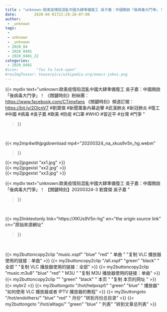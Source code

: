 ```yaml
---
title : "unknown:歐美疫情陷混亂中國大肆準備復工 吳子嘉：中國開啟「後病毒大鬥爭」！ 【關鍵時刻】20200324-3 劉寶傑 吳子嘉 "
date:        2020-04-01T22:20:28-07:00
author:
 - _unknown
tags:
 - 
 - unknown
 - _unknown
 - 2020_04
 - 2020_0401
 - 2020_0401_22
categories:
 - 2020_0401
#icon:        "fas fa-lock-open"
#resImgTeaser: teaserpics/wikipedia.org/emacs-jokes.png
---
```







{{< mydiv text="unknown:歐美疫情陷混亂中國大肆準備復工 吳子嘉：中國開啟「後病毒大鬥爭」！  《關鍵時刻》粉絲團：https://www.facebook.com/CTimefans 《關鍵時刻》頻道訂閱：https://bit.ly/2OlcnV7  #劉寶傑 #新聞萬象內幕追擊 #武漢肺炎 #新冠肺炎 #復工 #中國 #病毒 #吳子嘉 #歐美 #防疫 #口罩 #WHO #習近平 #台灣 #鬥爭 "
>}}
<br>


{{< my2mp4withjpgdownload mp4="20200324_na_xkus9v5n_hg.webm"
>}}

{{< my2jpgexist "xx1.jpg" >}}<br>
{{< my2jpgexist "xx2.jpg" >}}<br>
{{< my2jpgexist "xx3.jpg" >}}<br>



{{< mydiv text="unknown:歐美疫情陷混亂中國大肆準備復工 吳子嘉：中國開啟「後病毒大鬥爭」！ 【關鍵時刻】20200324-3 劉寶傑 吳子嘉 "
>}}
<br>

{{< my2linktextonly link="https://XKUs9V5n-hg"
en="the origin source link" cn="原始來源網址"
>}}


<br>


{{< my2buttoncopy2clip "music.xspf"        "blue"   "red"    " 单曲 "  "复制 VLC 播放器使用的链接：单曲" >}} {{< my2buttoncopy2clip "/all.xspf"         "green"  "black"  " 全部 "  "复制 VLC 播放器使用的链接：全部" >}} {{< my2buttoncopy2clip "music.m3u8"        "blue"   "red"    " M3U  "    "复制 M3U 播放器使用的链接：单曲" >}} {{< my2buttoncopy2clip ""                  "green"  "black"  " 本页 "    "复制 本页的网址 " >}} {{< mybr2 >}} {{< my2buttongoto      "/hot/helpxspf/"    "green"  "blue"   " 播放器" "如何使用 VLC 播放器或者 IPTV 播放器的教程" >}} {{< my2buttongoto      "/hot/endothers/"   "blue"   "red"    " 月份"   "转到月份总目录" >}} {{< my2buttongoto      "/hot/alltags/"     "green"  "blue"   " 列表"   "转到文章总列表" >}} 
